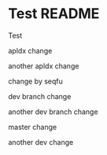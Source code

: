 Test README
===========

Test

apldx change

another apldx change

change by seqfu

dev branch change

another dev branch change

master change

another dev change
